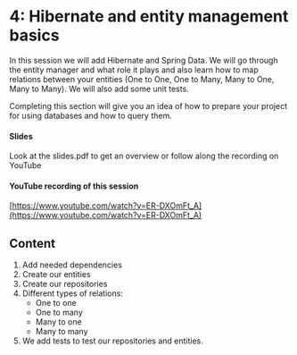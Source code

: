 # 4: Hibernate and entity management basics
In this session we will add Hibernate and Spring Data. We will go through the entity manager and what role it plays and also learn how to map relations between your entities (One to One, One to Many, Many to One, Many to Many). We will also add some unit tests.

Completing this section will give you an idea of how to prepare your project for using databases and how to query them.


#### Slides ####
Look at the slides.pdf to get an overview or follow along the recording on YouTube

#### YouTube recording of this session
[https://www.youtube.com/watch?v=ER-DXOmFt_A](https://www.youtube.com/watch?v=ER-DXOmFt_A)

## Content

1. Add needed dependencies
2. Create our entities
3. Create our repositories
4. Different types of relations:
   * One to one
   * One to many
   * Many to one
   * Many to many
5. We add tests to test our repositories and entities.
